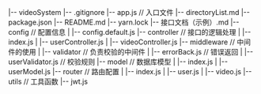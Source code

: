 |-- videoSystem
    |-- .gitignore
    |-- app.js // 入口文件
    |-- directoryList.md
    |-- package.json
    |-- README.md
    |-- yarn.lock
    |-- 接口文档（示例）.md
    |-- config // 配置信息
    |   |-- config.default.js
    |-- controller // 接口的逻辑处理
    |   |-- index.js
    |   |-- userController.js
    |   |-- videoController.js
    |-- middleware // 中间件的使用
    |   |-- validator // 负责校验的中间件
    |       |-- errorBack.js // 错误返回
    |       |-- userValidator.js // 校验规则
    |-- model // 数据库模型
    |   |-- index.js
    |   |-- userModel.js
    |-- router // 路由配置
    |   |-- index.js
    |   |-- user.js
    |   |-- video.js
    |-- utils // 工具函数
        |-- jwt.js
